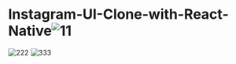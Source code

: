 # Instagram-UI-Clone-with-React-Native![11](https://user-images.githubusercontent.com/99664429/230151171-645c28ee-d1b9-4153-a7a7-4cccfe6660d5.jpeg)
![222](https://user-images.githubusercontent.com/99664429/230151181-a35de81b-3c49-40fd-b207-1bf0801744b9.jpeg)
![333](https://user-images.githubusercontent.com/99664429/230151191-848f6ef8-95ae-480c-92f9-2cfe787aac95.jpeg)
